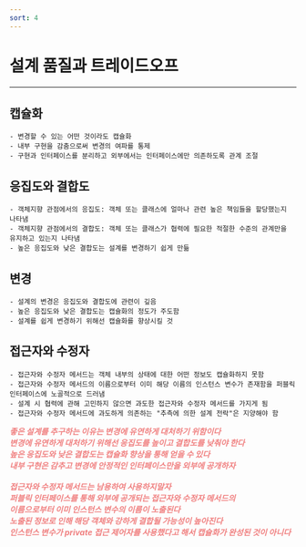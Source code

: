 ```yaml
---
sort: 4
---
```


# 설계 품질과 트레이드오프

---

## 캡슐화

    - 변경할 수 있는 어떤 것이라도 캡슐화
    - 내부 구현을 감춤으로써 변경의 여파를 통제
    - 구현과 인터페이스를 분리하고 외부에서는 인터페이스에만 의존하도록 관계 조절 
  
## 응집도와 결합도
    
    - 객체지향 관점에서의 응집도: 객체 또는 클래스에 얼마나 관련 높은 책임들을 할당했는지 나타냄
    - 객체지향 관점에서의 결합도: 객체 또는 클래스가 협력에 필요한 적절한 수준의 관계만을 유지하고 있는지 나타냄
    - 높은 응집도와 낮은 결합도는 설계를 변경하기 쉽게 만듦
    

## 변경

    - 설계의 변경은 응집도와 결합도에 관련이 깊음
    - 높은 응집도와 낮은 결합도는 캡슐화의 정도가 주도함
    - 설계를 쉽게 변경하기 위해선 캡슐화를 향상시킬 것

## 접근자와 수정자

    - 접근자와 수정자 메서드는 객체 내부의 상태에 대한 어떤 정보도 캡슐화하지 못함
    - 접근자와 수정자 메서드의 이름으로부터 이미 해당 이름의 인스턴스 변수가 존재함을 퍼블릭 인터페이스에 노골적으로 드러냄
    - 설계 시 협력에 관해 고민하지 않으면 과도한 접근자와 수정자 메서드를 가지게 됨
    - 접근자와 수정자 메서드에 과도하게 의존하는 "추측에 의한 설계 전락"은 지양해야 함

***<span style="color:#f08080">
좋은 설계를 추구하는 이유는 변경에 유연하게 대처하기 위함이다  
변경에 유연하게 대처하기 위해선 응집도를 높이고 결합도를 낮춰야 한다  
높은 응집도와 낮은 결합도는 캡슐화 향상을 통해 얻을 수 있다  
내부 구현은 감추고 변경에 안정적인 인터페이스만을 외부에 공개하자  
<br>
접근자와 수정자 메서드는 남용하여 사용하지말자  
퍼블릭 인터페이스를 통해 외부에 공개되는 접근자와 수정자 메서드의  
이름으로부터 이미 인스턴스 변수의 이름이 노출된다  
노출된 정보로 인해 해당 객체와 강하게 결합될 가능성이 높아진다  
인스턴스 변수가 private 접근 제어자를 사용했다고 해서 캡슐화가 완성된 것이 아니다  
</span>***
  

